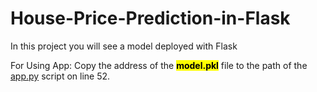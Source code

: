 # House-Price-Prediction-in-Flask
In this project you will see a model deployed with Flask

For Using App:
Copy the address of the <mark><b>model.pkl</b></mark> file to the path of the <u>app.py</u> script on line 52.
